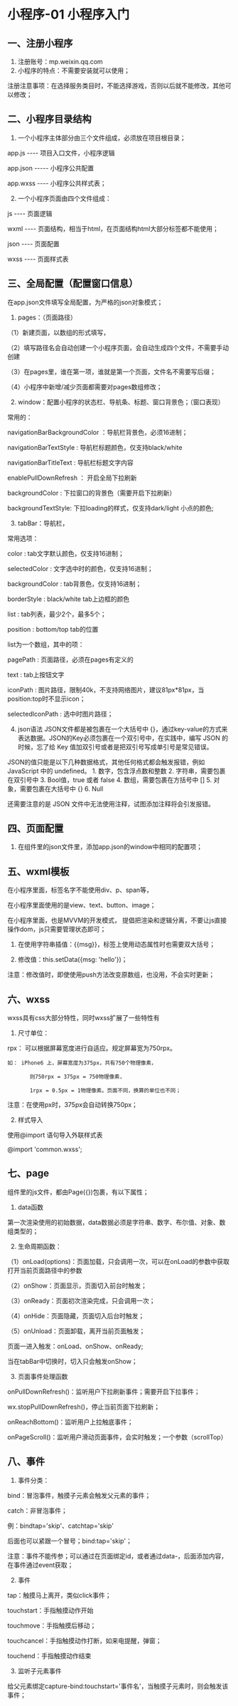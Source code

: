 # 小程序-01 小程序入门
## 一、注册小程序
1. 注册账号：mp.weixin.qq.com
2. 小程序的特点：不需要安装就可以使用；

注册注意事项：在选择服务类目时，不能选择游戏，否则以后就不能修改，其他可以修改；


## 二、小程序目录结构
1. 一个小程序主体部分由三个文件组成，必须放在项目根目录；

app.js  ----    项目入口文件，小程序逻辑

app.json   -----  小程序公共配置

app.wxss  ----   小程序公共样式表；



2. 一个小程序页面由四个文件组成：

js  ----  页面逻辑

wxml  ----   页面结构，相当于html，在页面结构html大部分标签都不能使用；

json  ----   页面配置

wxss ----   页面样式表

## 三、全局配置（配置窗口信息）

在app.json文件填写全局配置，为严格的json对象模式；

1. pages：（页面路径）

（1）新建页面，以数组的形式填写，

（2）填写路径名会自动创建一个小程序页面，会自动生成四个文件，不需要手动创建

（3）在pages里，谁在第一项，谁就是第一个页面，文件名不需要写后缀；

（4）小程序中新增/减少页面都需要对pages数组修改；



2. window：配置小程序的状态栏、导航条、标题、窗口背景色；（窗口表现）

常用的：

navigationBarBackgroundColor ：导航栏背景色，必须16进制；

navigationBarTextStyle :  导航栏标题颜色，仅支持black/white

navigationBarTitleText  :  导航栏标题文字内容



enablePullDownRefresh   ：  开启全局下拉刷新

backgroundColor  :  下拉窗口的背景色（需要开启下拉刷新）

backgroundTextStyle:  下拉loading的样式，仅支持dark/light   小点的颜色;



3. tabBar：导航栏，

常用选项：

color  :                     tab文字默认颜色，仅支持16进制；

selectedColor  :        文字选中时的颜色，仅支持16进制；

backgroundColor :    tab背景色，仅支持16进制；

borderStyle : black/white     tab上边框的颜色

list  :                          tab列表，最少2个，最多5个；

position : bottom/top  tab的位置


list为一个数组，其中的项：

pagePath : 页面路径，必须在pages有定义的

text  :  tab上按钮文字

iconPath : 图片路径，限制40k，不支持网络图片，建议81px*81px，当position:top时不显示icon；

selectedIconPath : 选中时图片路径；

4. json语法
JSON文件都是被包裹在一个大括号中 {}，通过key-value的方式来表达数据。JSON的Key必须包裹在一个双引号中，在实践中，编写 JSON 的时候，忘了给 Key 值加双引号或者是把双引号写成单引号是常见错误。

JSON的值只能是以下几种数据格式，其他任何格式都会触发报错，例如 JavaScript 中的 undefined。
	1. 数字，包含浮点数和整数
	2. 字符串，需要包裹在双引号中
	3. Bool值，true 或者 false
	4. 数组，需要包裹在方括号中 []
	5. 对象，需要包裹在大括号中 {}
	6. Null


还需要注意的是 JSON 文件中无法使用注释，试图添加注释将会引发报错。


## 四、页面配置
1. 在组件里的json文件里，添加app.json的window中相同的配置项；


## 五、wxml模板

在小程序里面，标签名字不能使用div、p、span等，

在小程序里面使用的是view、text、button、image；



在小程序里面，也是MVVM的开发模式， 提倡把渲染和逻辑分离，不要让js直接操作dom，js只需要管理状态即可；

1. 在使用字符串插值：{{msg}}，标签上使用动态属性时也需要双大括号；

2. 修改值：this.setData({msg: 'hello'})；

注意：修改值时，即使使用push方法改变原数组，也没用，不会实时更新；

## 六、wxss

wxss具有css大部分特性，同时wxss扩展了一些特性有

1. 尺寸单位：

rpx：   可以根据屏幕宽度进行自适应。规定屏幕宽为750rpx。

    如： iPhone6 上，屏幕宽度为375px，共有750个物理像素，

           则750rpx = 375px = 750物理像素，

           1rpx = 0.5px = 1物理像素。页面不同，换算的单位也不同；

注意：在使用px时，375px会自动转换750px；



2. 样式导入

使用@import 语句导入外联样式表

@import 'common.wxss';


## 七、page

组件里的js文件，都由Page({})包裹，有以下属性；

1. data函数

第一次渲染使用的初始数据，data数据必须是字符串、数字、布尔值、对象、数组类型的；



2. 生命周期函数：

（1）onLoad(options)：页面加载，只会调用一次，可以在onLoad的参数中获取打开当前页面路径中的参数

（2）onShow：页面显示，页面切入前台时触发；

（3）onReady：页面初次渲染完成，只会调用一次；

（4）onHide：页面隐藏，页面切入后台时触发；

（5）onUnload：页面卸载，离开当前页面触发；

页面一进入触发：onLoad、onShow、onReady;

当在tabBar中切换时，切入只会触发onShow；



3. 页面事件处理函数

onPullDownRefresh()：监听用户下拉刷新事件；需要开启下拉事件；

wx.stopPullDownRefresh()，停止当前页面下拉刷新；

onReachBottom()：监听用户上拉触底事件；

onPageScroll()：监听用户滑动页面事件，会实时触发；一个参数（scrollTop）







## 八、事件

1. 事件分类：

bind：冒泡事件，触摸子元素会触发父元素的事件；

catch：非冒泡事件；

例：bindtap='skip'、catchtap='skip'

后面也可以紧跟一个冒号；bind:tap='skip'；

注意：事件不能传参；可以通过在页面绑定id，或者通过data-，后面添加内容，在事件通过event获取；



2. 事件

tap：触摸马上离开，类似click事件；

touchstart：手指触摸动作开始

touchmove：手指触摸后移动；

touchcancel：手指触摸动作打断，如来电提醒，弹窗；

touchend：手指触摸动作结束

3. 监听子元素事件

给父元素绑定capture-bind:touchstart='事件名'，当触摸子元素时，则会触发该事件；
